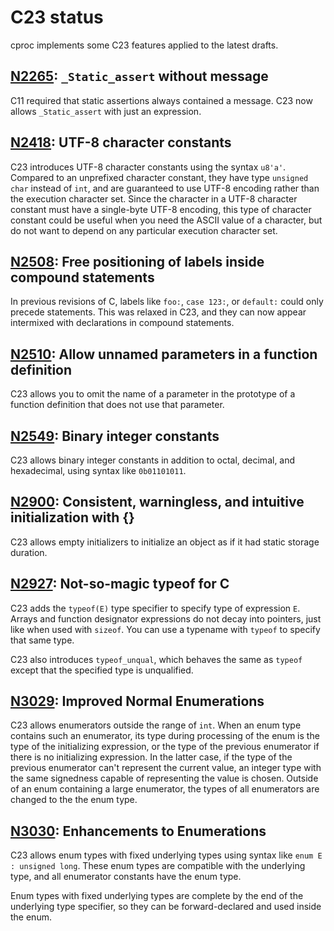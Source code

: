 # C23 status

cproc implements some C23 features applied to the latest drafts.

## [N2265]: `_Static_assert` without message

C11 required that static assertions always contained a message. C23
now allows `_Static_assert` with just an expression.

## [N2418]: UTF-8 character constants

C23 introduces UTF-8 character constants using the syntax `u8'a'`.
Compared to an unprefixed character constant, they have type `unsigned
char` instead of `int`, and are guaranteed to use UTF-8 encoding
rather than the execution character set. Since the character in a
UTF-8 character constant must have a single-byte UTF-8 encoding,
this type of character constant could be useful when you need the
ASCII value of a character, but do not want to depend on any
particular execution character set.

## [N2508]: Free positioning of labels inside compound statements

In previous revisions of C, labels like `foo:`, `case 123:`, or
`default:` could only precede statements. This was relaxed in C23,
and they can now appear intermixed with declarations in compound
statements.

## [N2510]: Allow unnamed parameters in a function definition

C23 allows you to omit the name of a parameter in the prototype of
a function definition that does not use that parameter.

## [N2549]: Binary integer constants

C23 allows binary integer constants in addition to octal, decimal,
and hexadecimal, using syntax like `0b01101011`.

## [N2900]: Consistent, warningless, and intuitive initialization with {}

C23 allows empty initializers to initialize an object as if it had
static storage duration.

## [N2927]: Not-so-magic typeof for C

C23 adds the `typeof(E)` type specifier to specify type of expression
`E`. Arrays and function designator expressions do not decay into
pointers, just like when used with `sizeof`. You can use a typename
with `typeof` to specify that same type.

C23 also introduces `typeof_unqual`, which behaves the same as
`typeof` except that the specified type is unqualified.

## [N3029]: Improved Normal Enumerations

C23 allows enumerators outside the range of `int`. When an enum
type contains such an enumerator, its type during processing of the
enum is the type of the initializing expression, or the type of the
previous enumerator if there is no initializing expression. In the
latter case, if the type of the previous enumerator can't represent
the current value, an integer type with the same signedness capable
of representing the value is chosen. Outside of an enum containing
a large enumerator, the types of all enumerators are changed to the
the enum type.

## [N3030]: Enhancements to Enumerations

C23 allows enum types with fixed underlying types using syntax like
`enum E : unsigned long`. These enum types are compatible with the
underlying type, and all enumerator constants have the enum type.

Enum types with fixed underlying types are complete by the end of
the underlying type specifier, so they can be forward-declared and
used inside the enum.

[N2265]: https://www.open-std.org/jtc1/sc22/wg14/www/docs/n2265.pdf
[N2418]: https://www.open-std.org/jtc1/sc22/wg14/www/docs/n2418.pdf
[N2508]: https://www.open-std.org/jtc1/sc22/wg14/www/docs/n2508.pdf
[N2510]: https://www.open-std.org/jtc1/sc22/wg14/www/docs/n2510.pdf
[N2549]: https://www.open-std.org/jtc1/sc22/wg14/www/docs/n2549.pdf
[N2900]: https://www.open-std.org/jtc1/sc22/wg14/www/docs/n2900.htm
[N2927]: https://www.open-std.org/jtc1/sc22/wg14/www/docs/n2927.htm
[N3029]: https://www.open-std.org/jtc1/sc22/wg14/www/docs/n3029.htm
[N3030]: https://www.open-std.org/jtc1/sc22/wg14/www/docs/n3030.htm
